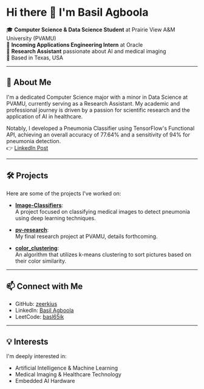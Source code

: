 # Hi there 👋 I'm Basil Agboola

🎓 **Computer Science & Data Science Student** at Prairie View A&M University (PVAMU)  
💼 **Incoming Applications Engineering Intern** at Oracle  
🔬 **Research Assistant** passionate about AI and medical imaging  
📍 Based in Texas, USA

---

## 🧠 About Me

I'm a dedicated Computer Science major with a minor in Data Science at PVAMU, currently serving as a Research Assistant. My academic and professional journey is driven by a passion for scientific research and the application of AI in healthcare.

Notably, I developed a Pneumonia Classifier using TensorFlow's Functional API, achieving an overall accuracy of 77.64% and a sensitivity of 94% for pneumonia detection.  
👉 [LinkedIn Post](https://www.linkedin.com/posts/basilagboola_image-classifierspipynb-at-model-zeerkius-activity-7261919709694996480-3ZXo)

---

## 🛠️ Projects

Here are some of the projects I've worked on:

- **[Image-Classifiers](https://github.com/zeerkius/Image-Classifiers)**:  
  A project focused on classifying medical images to detect pneumonia using deep learning techniques.

- **[pv-research](https://github.com/zeerkius/pv-research)**:  
  My final research project at PVAMU, details forthcoming.

- **[color_clustering](https://github.com/zeerkius/color_clustering)**:  
  An algorithm that utilizes k-means clustering to sort pictures based on their color similarity.

---

## 📫 Connect with Me

- GitHub: [zeerkius](https://github.com/zeerkius)  
- LinkedIn: [Basil Agboola](https://www.linkedin.com/in/basilagboola/)  
- LeetCode: [basl65ik](https://leetcode.com/u/basl65ik/)

---

## 💡 Interests

I'm deeply interested in:

- Artificial Intelligence & Machine Learning  
- Medical Imaging & Healthcare Technology  
- Embedded AI Hardware
  
